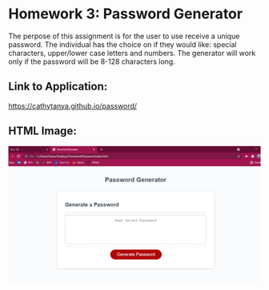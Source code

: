 # Homework 3: Password Generator

The perpose of this assignment is for the user to use receive a unique password.
The individual has the choice on if they would like: special characters, upper/lower case letters and numbers.
The generator will work only if the password will be 8-128 characters long.

## Link to Application:
https://cathytanya.github.io/password/

## HTML Image:
![](passwordGen.PNG)
